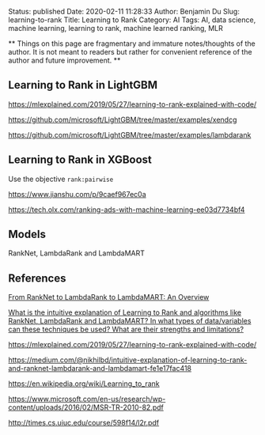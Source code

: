 Status: published
Date: 2020-02-11 11:28:33
Author: Benjamin Du
Slug: learning-to-rank
Title: Learning to Rank
Category: AI
Tags: AI, data science, machine learning, learning to rank, machine learned ranking, MLR

**
Things on this page are fragmentary and immature notes/thoughts of the author.
It is not meant to readers but rather for convenient reference of the author and future improvement.
**




## Learning to Rank in LightGBM

https://mlexplained.com/2019/05/27/learning-to-rank-explained-with-code/

https://github.com/microsoft/LightGBM/tree/master/examples/xendcg

https://github.com/microsoft/LightGBM/tree/master/examples/lambdarank

## Learning to Rank in XGBoost

Use the objective `rank:pairwise`

https://www.jianshu.com/p/9caef967ec0a

https://tech.olx.com/ranking-ads-with-machine-learning-ee03d7734bf4

## Models

RankNet, LambdaRank and LambdaMART

## References

[From RankNet to LambdaRank to LambdaMART: An Overview](https://www.microsoft.com/en-us/research/wp-content/uploads/2016/02/MSR-TR-2010-82.pdf)

[What is the intuitive explanation of Learning to Rank and algorithms like RankNet, LambdaRank and LambdaMART? In what types of data/variables can these techniques be used? What are their strengths and limitations?
](https://www.quora.com/What-is-the-intuitive-explanation-of-Learning-to-Rank-and-algorithms-like-RankNet-LambdaRank-and-LambdaMART-In-what-types-of-data-variables-can-these-techniques-be-used-What-are-their-strengths-and-limitations)

https://mlexplained.com/2019/05/27/learning-to-rank-explained-with-code/

https://medium.com/@nikhilbd/intuitive-explanation-of-learning-to-rank-and-ranknet-lambdarank-and-lambdamart-fe1e17fac418

https://en.wikipedia.org/wiki/Learning_to_rank

https://www.microsoft.com/en-us/research/wp-content/uploads/2016/02/MSR-TR-2010-82.pdf

http://times.cs.uiuc.edu/course/598f14/l2r.pdf
